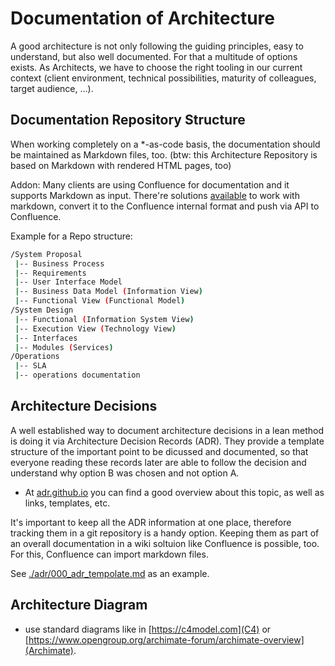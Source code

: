 # Documentation of Architecture

A good architecture is not only following the guiding principles, easy to understand, but also well documented. For that a multitude of options exists. As Architects, we have to choose the right tooling in our current context (client environment, technical possibilities, maturity of colleagues, target audience, ...).

## Documentation Repository Structure

When working completely on a *-as-code basis, the documentation should be maintained as Markdown files, too. (btw: this Architecture Repository is based on Markdown with rendered HTML pages, too)

Addon: Many clients are using Confluence for documentation and it supports Markdown as input. There're solutions [available](https://github.com/duo-labs/markdown-to-confluence) to work with markdown, convert it to the Confluence internal format and push via API to Confluence.

Example for a Repo structure:

```bash
/System Proposal
 |-- Business Process
 |-- Requirements
 |-- User Interface Model
 |-- Business Data Model (Information View)
 |-- Functional View (Functional Model)
/System Design
 |-- Functional (Information System View)
 |-- Execution View (Technology View)
 |-- Interfaces
 |-- Modules (Services)
/Operations
 |-- SLA
 |-- operations documentation
```

## Architecture Decisions

A well established way to document architecture decisions in a lean method is doing it via Architecture Decision Records (ADR). They provide a template structure of the important point to be dicussed and documented, so that everyone reading these records later are able to follow the decision and understand why option B was chosen and not option A.

* At [adr.github.io](https://adr.github.io/) you can find a good overview about this topic, as well as links, templates, etc.

It's important to keep all the ADR information at one place, therefore tracking them in a git repository is a handy option. Keeping them as part of an overall documentation in a wiki soltuion like Confluence is possible, too. For this, Confluence can import markdown files.

See [./adr/000_adr_tempolate.md](this) as an example.

## Architecture Diagram

- use standard diagrams like in [https://c4model.com](C4) or [https://www.opengroup.org/archimate-forum/archimate-overview](Archimate).